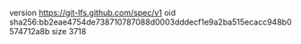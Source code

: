 version https://git-lfs.github.com/spec/v1
oid sha256:bb2eae4754de738710787088d0003dddecf1e9a2ba515ecacc948b0574712a8b
size 3718
